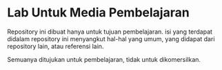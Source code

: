 # Lab Untuk Media Pembelajaran
Repository ini dibuat hanya untuk tujuan pembelajaran. isi yang terdapat didalam repository ini menyangkut hal-hal yang umum, yang didapat dari repository lain, atau referensi lain.

Semuanya ditujukan untuk pembelajaran, tidak untuk dikomersilkan.
